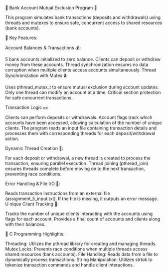 🏦 Bank Account Mutual Exclusion Program 🏦

This program simulates bank transactions (deposits and withdrawals) using threads and mutexes to ensure safe, concurrent access to shared resources (bank accounts).

🔑 Key Features:

Account Balances & Transactions 💰:

5 bank accounts initialized to zero balance.
Clients can deposit or withdraw money from these accounts.
Thread synchronization ensures no data corruption when multiple clients access accounts simultaneously.
Thread Synchronization with Mutex 🔒:

Uses pthread_mutex_t to ensure mutual exclusion during account updates. Only one thread can modify an account at a time.
Critical section protection for safe concurrent transactions.

Transaction Logic 💵:

Clients can perform deposits or withdrawals.
Account flags track which accounts have been accessed, allowing calculation of the number of unique clients.
The program reads an input file containing transaction details and processes them with corresponding threads for each deposit/withdrawal action.

Dynamic Thread Creation 🚀:

For each deposit or withdrawal, a new thread is created to process the transaction, ensuring parallel execution.
Thread joining (pthread_join) ensures threads complete before moving on to the next transaction, preventing race conditions.

Error Handling & File I/O 📂:

Reads transaction instructions from an external file (assignment_5_input.txt).
If the file is missing, it outputs an error message.
U
nique Client Tracking 👥:

Tracks the number of unique clients interacting with the accounts using flags for each account.
Provides a final count of accounts and clients along with their balances.

🚀 C Programming Highlights:

Threading: Utilizes the pthread library for creating and managing threads.
Mutex Locks: Prevents race conditions when multiple threads access shared resources (bank accounts).
File Handling: Reads data from a file to dynamically process transactions.
String Manipulation: Utilizes strtok to tokenize transaction commands and handle client interactions.
